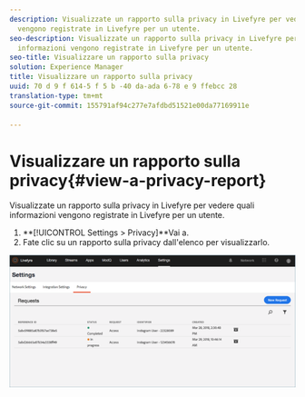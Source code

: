 ```yaml
---
description: Visualizzate un rapporto sulla privacy in Livefyre per vedere quali informazioni
  vengono registrate in Livefyre per un utente.
seo-description: Visualizzate un rapporto sulla privacy in Livefyre per vedere quali
  informazioni vengono registrate in Livefyre per un utente.
seo-title: Visualizzare un rapporto sulla privacy
solution: Experience Manager
title: Visualizzare un rapporto sulla privacy
uuid: 70 d 9 f 614-5 f 5 b -40 da-ada 6-78 e 9 ffebcc 28
translation-type: tm+mt
source-git-commit: 155791af94c277e7afdbd51521e00da77169911e

---
```



# Visualizzare un rapporto sulla privacy{#view-a-privacy-report}

Visualizzate un rapporto sulla privacy in Livefyre per vedere quali informazioni vengono registrate in Livefyre per un utente.

1. **[!UICONTROL Settings > Privacy]**Vai a.
1. Fate clic su un rapporto sulla privacy dall'elenco per visualizzarlo.

![](assets/privacypage5.png)

